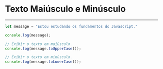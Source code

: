 # Texto Maiúsculo e Minúsculo

---

```js
let message = "Estou estudando os fundamentos do Javascript."

console.log(message);

// Exibir o texto em maiúsculo.
console.log(message.toUpperCase());

// Exibir o texto em minúsculo.
console.log(message.toLowerCase());
```
